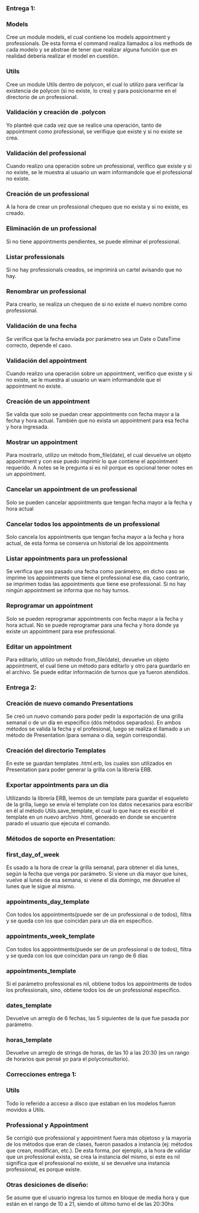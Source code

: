 ### Entrega 1:

### Models

Cree un module models, el cual contiene los models appointment y professionals. De esta forma el command realiza llamados a los methods de cada modelo y se abstrae de tener que realizar alguna función que en realidad debería realizar el model en cuestión.

### Utils

Cree un module Utils dentro de polycon, el cual lo utilizo para verificar la existencia de polycon (si no existe, lo crea) y para posicionarme en el directorio de un professional.

### Validación y creación de .polycon

Yo planteé que cada vez que se realice una operación, tanto de appointment como professional, se verifique que existe y si no existe se crea.

### Validación del professional

Cuando realizo una operación sobre un professional, verifico que existe y si no existe, se le muestra al usuario un warn informandole que el professional no existe.

### Creación de un professional

A la hora de crear un professional chequeo que no exista y si no existe, es creado.

### Eliminación de un professional

Si no tiene appointments pendientes, se puede eliminar el professional.

### Listar professionals

Si no hay professionals creados, se imprimirá un cartel avisando que no hay.

### Renombrar un professional

Para crearlo, se realiza un chequeo de si no existe el nuevo nombre como professional.

### Validación de una fecha

Se verifica que la fecha enviada por parámetro sea un Date o DateTime correcto, depende el caso.

### Validación del appointment

Cuando realizo una operación sobre un appointment, verifico que existe y si no existe, se le muestra al usuario un warn informandole que el appointment no existe.

### Creación de un appointment

Se valida que solo se puedan crear appointments con fecha mayor a la fecha y hora actual. También que no exista un appointment para esa fecha y hora ingresada.

### Mostrar un appointment

Para mostrarlo, utilizo un método from_file(date), el cual devuelve un objeto appointment y con ese puedo imprimir lo que contiene el appointment requerido. A notes se le pregunta si es nil porque es opcional tener notes en un appointment.

### Cancelar un appointment de un professional

Solo se pueden cancelar appointments que tengan fecha mayor a la fecha y hora actual

### Cancelar todos los appointments de un professional

Solo cancela los appointments que tengan fecha mayor a la fecha y hora actual, de esta forma se conserva un historial de los appointments

### Listar appointments para un professional

Se verifica que sea pasado una fecha como parámetro, en dicho caso se imprime los appointments que tiene el professional ese dia, caso contrario, se imprimen todas las appointments que tiene ese professional. Si no hay ningún appointment se informa que no hay turnos.

### Reprogramar un appointment

Solo se pueden reprogramar appointments con fecha mayor a la fecha y hora actual. No se puede reprogramar para una fecha y hora donde ya existe un appointment para ese professional.

### Editar un appointment

Para editarlo, utilizo un método from_file(date), devuelve un objeto appointment, el cual tiene un método para editarlo y otro para guardarlo en el archivo. Se puede editar información de turnos que ya fueron atendidos.

### Entrega 2:

### Creación de nuevo comando Presentations

Se creó un nuevo comando para poder pedir la exportación de una grilla semanal o de un día en específico (dós métodos separados). En ambos métodos se valida la fecha y el profesional, luego se realiza el llamado a un método de Presentation (para semana o día, según corresponda).

### Creación del directorio Templates

En este se guardan templates .html.erb, los cuales son utilizados en Presentation para poder generar la grilla con la librería ERB.

### Exportar appointments para un dia

Utilizando la librería ERB, leemos de un template para guardar el esqueleto de la grilla, luego se envía el template con los datos necesarios para escribir en él al método Utils.save_template, el cual lo que hace es escribir el template en un nuevo archivo .html, generado en donde se encuentre parado el usuario que ejecuta el comando.

### Métodos de soporte en Presentation:

### first_day_of_week

Es usado a la hora de crear la grilla semanal, para obtener el día lunes, según la fecha que venga por parámetro. Si viene un día mayor que lunes, vuelve al lunes de esa semana, si viene el día domingo, me devuelve el lunes que le sigue al mismo.

### appointments_day_template

Con todos los appointments(puede ser de un professional o de todos), filtra y se queda con los que coincidan para un día en específico.

### appointments_week_template

Con todos los appointments(puede ser de un professional o de todos), filtra y se queda con los que coincidan para un rango de 6 días

### appointments_template

Si el parámetro professional es nil, obtiene todos los appointments de todos los professionals, sino, obtiene todos los de un professional específico.

### dates_template

Devuelve un arreglo de 6 fechas, las 5 siguientes de la que fue pasada por parámetro.

### horas_template

Devuelve un arreglo de strings de horas, de las 10 a las 20:30 (es un rango de horarios que pensé yo para el polyconsultorio).

### Correcciones entrega 1:

### Utils

Todo lo referido a acceso a disco que estaban en los modelos fueron movidos a Utils.

### Professional y Appointment

Se corrigió que professional y appointment fuera más objetoso y la mayoría de los métodos que eran de clases, fueron pasados a instancia (ej: métodos que crean, modifican, etc.). De esta forma, por ejemplo, a la hora de validar que un professional exista, se crea la instancia del mismo, si este es nil significa que el professional no existe, si se devuelve una instancia professional, es porque existe.

### Otras desiciones de diseño:

Se asume que el usuario ingresa los turnos en bloque de media hora y que están en el rango de 10 a 21, siendo el último turno el de las 20:30hs
